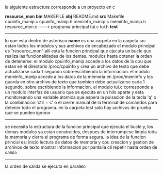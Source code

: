 la siguiente estructura corresponde a un proyecto en c

**resource_mon** 
     **bin**
        MAKEFILE
    **obj**
        README.md
    **src**
        Makefile
        cpuinfo_manip.c
        cpuinfo_manip.h
        meminfo_manip.c
        meminfo_manip.h
        resource_mon.c ---> programa principal
        tui.c
        tui.h
        **test**


---
lo que está dentro de asterisco **name** es una carpeta
en la carpeta src estan todos los modulos y sus archivos de encabezado
el modulo principal es "resource_mon" alli esta la funcion principal que ejecuta un bucle que realiza las funcionalidades de los demas. modulos hasta obtener la orden de detenerse.
el modulo cpuinfo_manip accede a los datos de la cpu que estan en el directorio /proc/cpuinfo y crea un archivo de texto que debe actualizarse cada 1 segundo sobreescribiendo la informacion.
el modulo meminfo_manip accede a los datos de la memoria en /proc/meminfo y los guarda en otro archivo de texto que tambien debe actualizarse cada 1 segundo, sobre escribiendo la informacion.
el modulo tui.c corresponde a un modulo interfaz de usuario que se ejecuta en un hilo aparte y esta monitoreando una variable atomica 
que espera la pulsacion de la tecla 'q' o la combinacion 'ctrl + c' o el cierre manual de la terminal de comandos para detener todo el programa.
en la carpeta test solo hay archivos de prueba que se pueden ignorar

---
se necesita la estructura de la funcion principal que ejecuta el bucle y, los demas modulos ya estan construidos, despues de interrumpirse limpia toda la memoria y cierra el programa de forma segura. la idea de la funcion princial es:
inicio
lectura de datos de memoria y cpu
creacion y gestion de archivos de texto
mostrar informacion por pantalla cli
repetir hasta orden de salida

---

la orden de salida se ejecuta en paralelo
